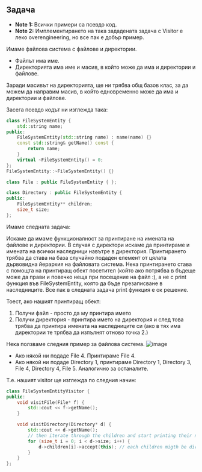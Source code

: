 ## Задача

- **Note 1:** Всички примери са псевдо код.
- **Note 2:** Имплементирането на така зададената задача с Visitor е леко overengineering, но все пак е добър пример.

Имаме файлова система с файлове и директории.

- Файлът има име.
- Директорията има име и масив, в който може да има и директории и файлове.

Заради масивът на директорията, ще ни трябва общ базов клас, за да можем да направим масив, в който едновременно може да има и директории и файлове.

Засега псевдо кодът ни изглежда така:

```c++
class FileSystemEntity {
	std::string name;
public:
	FileSystemEntity(std::string name) : name(name) {}
	const std::string& getName() const {
		return name;
	}
	virtual ~FileSystemEntity() = 0;
};
FileSystemEntity::~FileSystemEntity() {}

class File : public FileSystemEntity { };

class Directory : public FileSystemEntity {
public:
	FileSystemEntity** children;
	size_t size;
};
```

Имаме следната задача:

Искаме да имаме функционалност за принтиране на имената на файлове и директории. В случая с директори искаме да принтираме и имената на всички наследници навътре в директория.
Принтирането трябва да става на база случайно подаден елемент от цялата дървовидна йерархия на файловата система.
Нека принтирането става с помощта на принтиращ обект посетител (който ако потрябва в бъдеще може да прави и повечко неща при посещение на файл :), а не с print функция във FileSystemEntity, която да бъде презаписване в наследниците. Все пак в следната задача print функция e ок решение.

Тоест, ако нашият принтиращ обект:
1. Получи файл - просто да му принтира името
2. Получи директория - принтира името на директория и след това трябва да принтира имената на наследниците си
(ако в тях има директории те трябва да изпълнят отново точка 2.)

Нека ползваме следния пример за файлова система.
![image](https://github.com/GeorgiTerziev02/Object-oriented_programming_FMI/assets/49128895/443cee93-02b2-416d-bfc8-655dcdf78a53)

- Ако някой ни подаде File 4. Принтираме File 4.
- Ако някой ни подаде Directory 1, принтираме Directory 1, Directory 3, File 4, Directory 4, File 5.
Аналогично за останалите.

Т.е. нашият visitor ще изглежда по следния начин:
```c++
class FileSystemEntityVisitor {
public:
	void visitFile(File* f) {
		std::cout << f->getName();
	}

	void visitDirectory(Directory* d) {
		std::cout << d->getName();
		// then iterate through the children and start printing their names
		for (size_t i = 0; i < d->size; i++) {
			d->children[i]->accept(this); // each children migth be directory or file! so we pass the visitor
		}
	}
};
```
